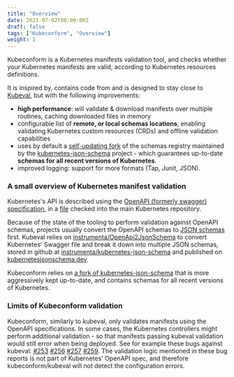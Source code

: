 ```yaml
---
title: "Overview"
date: 2021-07-02T00:00:00Z
draft: false
tags: ["Kubeconform", "Overview"]
weight: 1
---
```


Kubeconform is a Kubernetes manifests validation tool, and checks whether your Kubernetes manifests
are valid, according to Kubernetes resources definitions.

It is inspired by, contains code from and is designed to stay close to
[Kubeval](https://github.com/instrumenta/kubeval), but with the following improvements:
* **high performance**: will validate & download manifests over multiple routines, caching
  downloaded files in memory
* configurable list of **remote, or local schemas locations**, enabling validating Kubernetes
  custom resources (CRDs) and offline validation capabilities
* uses by default a [self-updating fork](https://github.com/yannh/kubernetes-json-schema) of the schemas registry maintained
  by the [kubernetes-json-schema](https://github.com/instrumenta/kubernetes-json-schema) project - which guarantees
  up-to-date **schemas for all recent versions of Kubernetes**.
* improved logging: support for more formats (Tap, Junit, JSON).

### A small overview of Kubernetes manifest validation

Kubernetes's API is described using the [OpenAPI (formerly swagger) specification](https://www.openapis.org),
in a [file](https://github.com/kubernetes/kubernetes/blob/master/api/openapi-spec/swagger.json) checked into
the main Kubernetes repository.

Because of the state of the tooling to perform validation against OpenAPI schemas, projects usually convert
the OpenAPI schemas to [JSON schemas](https://json-schema.org/) first. Kubeval relies on
[instrumenta/OpenApi2JsonSchema](https://github.com/instrumenta/openapi2jsonschema) to convert Kubernetes' Swagger file
and break it down into multiple JSON schemas, stored in github at
[instrumenta/kubernetes-json-schema](https://github.com/instrumenta/kubernetes-json-schema) and published on
[kubernetesjsonschema.dev](https://kubernetesjsonschema.dev/).

Kubeconform relies on [a fork of kubernetes-json-schema](https://github.com/yannh/kubernetes-json-schema/)
that is more aggressively kept up-to-date, and contains schemas for all recent versions of Kubernetes.

### Limits of Kubeconform validation

Kubeconform, similarly to kubeval, only validates manifests using the OpenAPI specifications. In some
cases, the Kubernetes controllers might perform additional validation - so that manifests passing kubeval
validation would still error when being deployed. See for example these bugs against kubeval:
[#253](https://github.com/instrumenta/kubeval/issues/253)
[#256](https://github.com/instrumenta/kubeval/issues/256)
[#257](https://github.com/instrumenta/kubeval/issues/257)
[#259](https://github.com/instrumenta/kubeval/issues/259). The validation logic mentioned in these
bug reports is not part of Kubernetes' OpenAPI spec, and therefore kubeconform/kubeval will not detect the
configuration errors.